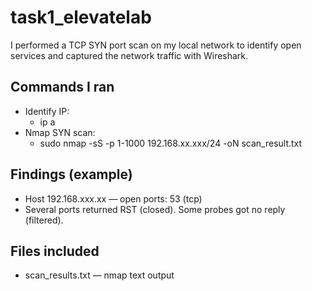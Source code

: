 # task1_elevatelab

I performed a TCP SYN port scan on my local network to identify open services and captured the network traffic with Wireshark.

## Commands I ran
- Identify IP:
  - ip a
- Nmap SYN scan:
  - sudo nmap -sS -p 1-1000 192.168.xx.xxx/24 -oN scan_result.txt

## Findings (example)
- Host 192.168.xxx.xx — open ports: 53 (tcp)
- Several ports returned RST (closed). Some probes got no reply (filtered).

## Files included
- scan_results.txt — nmap text output
